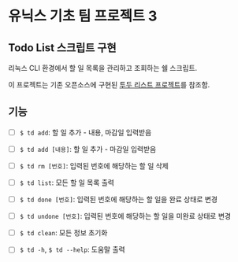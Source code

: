 # 유닉스 기초 팀 프로젝트 3
## Todo List 스크립트 구현

리눅스 CLI 환경에서 할 일 목록을 관리하고 조회하는 쉘 스크립트.

이 프로젝트는 기존 오픈소스에 구현된 [투두 리스트 프로젝트](https://github.com/wolandark/td.git)를 참조함.

## 기능
- [ ] `$ td add`: 할 일 추가 - 내용, 마감일 입력받음
- [ ] `$ td add [내용]`: 할 일 추가 - 마감일 입력받음
- [ ] `$ td rm [번호]`: 입력된 번호에 해당하는 할 일 삭제
- [ ] `$ td list`: 모든 할 일 목록 출력
- [ ] `$ td done [번호]`: 입력된 번호에 해당하는 할 일을 완료 상태로 변경
- [ ] `$ td undone [번호]`: 입력된 번호에 해당하는 할 일을 미완료 상태로 변경
- [ ] `$ td clean`: 모든 정보 초기화
- [ ] `$ td -h`, `$ td --help`: 도움말 출력

